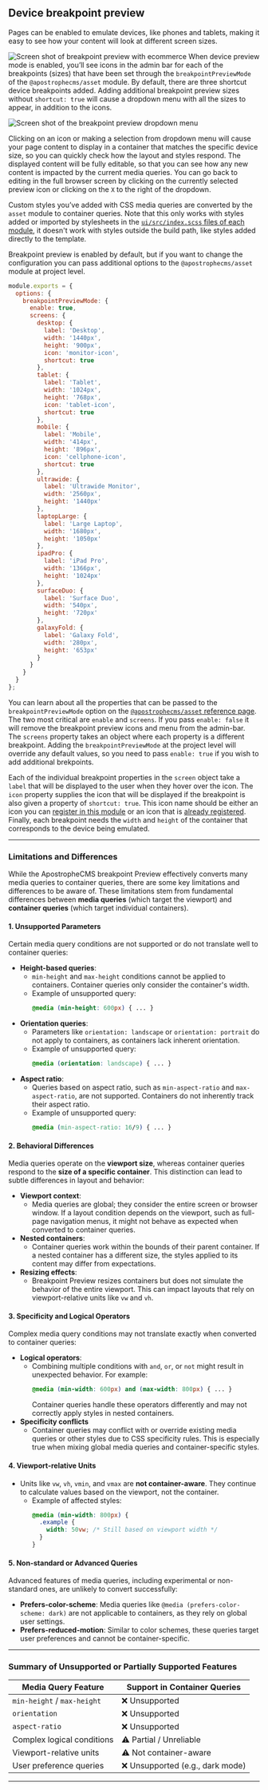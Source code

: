 
## Device breakpoint preview

Pages can be enabled to emulate devices, like phones and tablets, making it easy to see how your content will look at different screen sizes.

![Screen shot of breakpoint preview with ecommerce](../images/new-breakpoint-preview.png)
When device preview mode is enabled, you’ll see icons in the admin bar for each of the breakpoints (sizes) that have been set through the `breakpointPreviewMode` of the `@apostrophecms/asset` module. By default, there are three shortcut device breakpoints added. Adding additional breakpoint preview sizes without `shortcut: true` will cause a dropdown menu with all the sizes to appear, in addition to the icons.

![Screen shot of the breakpoint preview dropdown menu](../images/new-breakpoint-menu.png)

Clicking on an icon or making a selection from dropdown menu will cause your page content to display in a container that matches the specific device size, so you can quickly check how the layout and styles respond. The displayed content will be fully editable, so that you can see how any new content is impacted by the current media queries. You can go back to editing in the full browser screen by clicking on the currently selected preview icon or clicking on the `X` to the right of the dropdown.

Custom styles you’ve added with CSS media queries are converted by the `asset` module to container queries. Note that this only works with styles added or imported by stylesheets in the [`ui/src/index.scss` files of each module](/guide/front-end-assets.html#placing-client-side-code), it doesn't work with styles outside the build path, like styles added directly to the template.


Breakpoint preview is enabled by default, but if you want to change the configuration you can pass additional options to the `@apostrophecms/asset` module at project level.
<AposCodeBlock>

```javascript
module.exports = {
  options: {
    breakpointPreviewMode: {
      enable: true,
      screens: {
        desktop: {
          label: 'Desktop',
          width: '1440px',
          height: '900px',
          icon: 'monitor-icon',
          shortcut: true
        },
        tablet: {
          label: 'Tablet',
          width: '1024px',
          height: '768px',
          icon: 'tablet-icon',
          shortcut: true
        },
        mobile: {
          label: 'Mobile',
          width: '414px',
          height: '896px',
          icon: 'cellphone-icon',
          shortcut: true
        },
        ultrawide: {
          label: 'Ultrawide Monitor',
          width: '2560px',
          height: '1440px'
        },
        laptopLarge: {
          label: 'Large Laptop',
          width: '1680px',
          height: '1050px'
        },
        ipadPro: {
          label: 'iPad Pro',
          width: '1366px',
          height: '1024px'
        },
        surfaceDuo: {
          label: 'Surface Duo',
          width: '540px',
          height: '720px'
        },
        galaxyFold: {
          label: 'Galaxy Fold',
          width: '280px',
          height: '653px'
        }
      }
    }
  }
};
```
<template v-slot:caption>
modules/@apostrophecms/asset/index.js
</template>
</AposCodeBlock>

You can learn about all the properties that can be passed to the `breakpointPreviewMode` option on the [`@apostrophecms/asset` reference page](/reference/modules/asset.md#breakpointPreviewMode). The two most critical are `enable` and `screens`. If you pass `enable: false` it will remove the breakpoint preview icons and menu from the admin-bar. The `screens` property takes an object where each property is a different breakpoint. Adding the `breakpointPreviewMode` at the project level will override any default values, so you need to pass `enable: true` if you wish to add additional brekpoints.

Each of the individual breakpoint properties in the `screen` object take a `label` that will be displayed to the user when they hover over the icon. The `icon` property supplies the icon that will be displayed if the breakpoint is also given a property of `shortcut: true`. This icon name should be either an icon you can [register in this module](/reference/module-api/module-options.md#icon) or an icon that is [already registered](/reference/module-api/module-overview.md#icons). Finally, each breakpoint needs the `width` and `height` of the container that corresponds to the device being emulated.

---

### Limitations and Differences
While the ApostropheCMS breakpoint Preview effectively converts many media queries to container queries, there are some key limitations and differences to be aware of. These limitations stem from fundamental differences between **media queries** (which target the viewport) and **container queries** (which target individual containers).

#### 1. **Unsupported Parameters**
Certain media query conditions are not supported or do not translate well to container queries:
- **Height-based queries**:
  - `min-height` and `max-height` conditions cannot be applied to containers. Container queries only consider the container's width.
  - Example of unsupported query:
    ```css
    @media (min-height: 600px) { ... }
    ```
- **Orientation queries**:
  - Parameters like `orientation: landscape` or `orientation: portrait` do not apply to containers, as containers lack inherent orientation.
  - Example of unsupported query:
    ```css
    @media (orientation: landscape) { ... }
    ```
- **Aspect ratio**:
  - Queries based on aspect ratio, such as `min-aspect-ratio` and `max-aspect-ratio`, are not supported. Containers do not inherently track their aspect ratio.
  - Example of unsupported query:
    ```css
    @media (min-aspect-ratio: 16/9) { ... }
    ```

#### 2. **Behavioral Differences**
Media queries operate on the **viewport size**, whereas container queries respond to the **size of a specific container**. This distinction can lead to subtle differences in layout and behavior:
- **Viewport context**:
  - Media queries are global; they consider the entire screen or browser window. If a layout condition depends on the viewport, such as full-page navigation menus, it might not behave as expected when converted to container queries.
- **Nested containers**:
  - Container queries work within the bounds of their parent container. If a nested container has a different size, the styles applied to its content may differ from expectations.
- **Resizing effects**:
  - Breakpoint Preview resizes containers but does not simulate the behavior of the entire viewport. This can impact layouts that rely on viewport-relative units like `vw` and `vh`.

#### 3. **Specificity and Logical Operators**
Complex media query conditions may not translate exactly when converted to container queries:
- **Logical operators**:
  - Combining multiple conditions with `and`, `or`, or `not` might result in unexpected behavior. For example:
    ```css
    @media (min-width: 600px) and (max-width: 800px) { ... }
    ```
    Container queries handle these operators differently and may not correctly apply styles in nested containers.
- **Specificity conflicts** 
  - Container queries may conflict with or override existing media queries or other styles due to CSS specificity rules. This is especially true when mixing global media queries and container-specific styles.

#### 4. **Viewport-relative Units**
- Units like `vw`, `vh`, `vmin`, and `vmax` are **not container-aware**. They continue to calculate values based on the viewport, not the container.
  - Example of affected styles:
    ```css
    @media (min-width: 800px) {
      .example {
        width: 50vw; /* Still based on viewport width */
      }
    }
    ```

#### 5. **Non-standard or Advanced Queries**
Advanced features of media queries, including experimental or non-standard ones, are unlikely to convert successfully:
- **Prefers-color-scheme**: Media queries like `@media (prefers-color-scheme: dark)` are not applicable to containers, as they rely on global user settings.
- **Prefers-reduced-motion**: Similar to color schemes, these queries target user preferences and cannot be container-specific.

---

### Summary of Unsupported or Partially Supported Features
| **Media Query Feature**       | **Support in Container Queries**       |
|-------------------------------|---------------------------------------|
| `min-height` / `max-height`   | ❌ Unsupported                        |
| `orientation`                 | ❌ Unsupported                        |
| `aspect-ratio`                | ❌ Unsupported                        |
| Complex logical conditions    | ⚠️ Partial / Unreliable               |
| Viewport-relative units       | ⚠️ Not container-aware               |
| User preference queries       | ❌ Unsupported (e.g., dark mode)      |

---